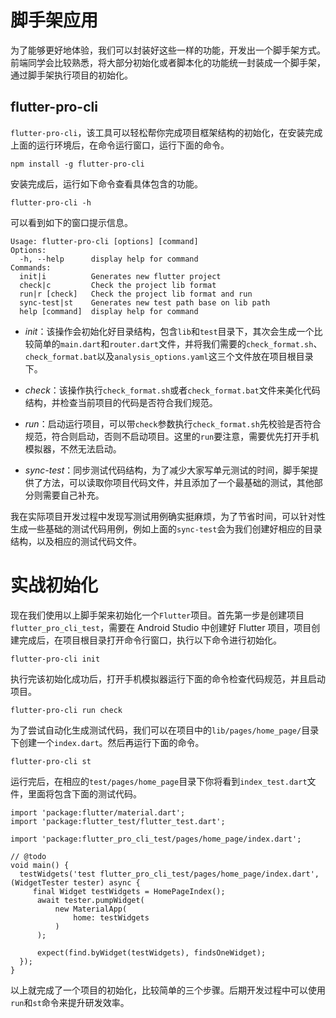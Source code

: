 # 脚手架应用

为了能够更好地体验，我们可以封装好这些一样的功能，开发出一个脚手架方式。前端同学会比较熟悉，将大部分初始化或者脚本化的功能统一封装成一个脚手架，通过脚手架执行项目的初始化。

## flutter-pro-cli

`flutter-pro-cli`，该工具可以轻松帮你完成项目框架结构的初始化，在安装完成上面的运行环境后，在命令运行窗口，运行下面的命令。

```
npm install -g flutter-pro-cli
```

安装完成后，运行如下命令查看具体包含的功能。

```
flutter-pro-cli -h
```

可以看到如下的窗口提示信息。

```
Usage: flutter-pro-cli [options] [command]
Options:
  -h, --help      display help for command
Commands:
  init|i          Generates new flutter project
  check|c         Check the project lib format
  run|r [check]   Check the project lib format and run
  sync-test|st    Generates new test path base on lib path
  help [command]  display help for command
```

- *init*：该操作会初始化好目录结构，包含`lib`和`test`目录下，其次会生成一个比较简单的`main.dart`和`router.dart`文件，并将我们需要的`check_format.sh`、`check_format.bat`以及`analysis_options.yaml`这三个文件放在项目根目录下。

- *check*：该操作执行`check_format.sh`或者`check_format.bat`文件来美化代码结构，并检查当前项目的代码是否符合我们规范。

- *run*：启动运行项目，可以带`check`参数执行`check_format.sh`先校验是否符合规范，符合则启动，否则不启动项目。这里的`run`要注意，需要优先打开手机模拟器，不然无法启动。

- *sync-test*：同步测试代码结构，为了减少大家写单元测试的时间，脚手架提供了方法，可以读取你项目代码文件，并且添加了一个最基础的测试，其他部分则需要自己补充。

我在实际项目开发过程中发现写测试用例确实挺麻烦，为了节省时间，可以针对性生成一些基础的测试代码用例，例如上面的`sync-test`会为我们创建好相应的目录结构，以及相应的测试代码文件。


# 实战初始化

现在我们使用以上脚手架来初始化一个`Flutter`项目。首先第一步是创建项目`flutter_pro_cli_test`，需要在 Android Studio 中创建好 Flutter 项目，项目创建完成后，在项目根目录打开命令行窗口，执行以下命令进行初始化。

```
flutter-pro-cli init
```

执行完该初始化成功后，打开手机模拟器运行下面的命令检查代码规范，并且启动项目。

```
flutter-pro-cli run check
```

为了尝试自动化生成测试代码，我们可以在项目中的`lib/pages/home_page/`目录下创建一个`index.dart`。然后再运行下面的命令。

```
flutter-pro-cli st
```

运行完后，在相应的`test/pages/home_page`目录下你将看到`index_test.dart`文件，里面将包含下面的测试代码。

```
import 'package:flutter/material.dart';
import 'package:flutter_test/flutter_test.dart';

import 'package:flutter_pro_cli_test/pages/home_page/index.dart';

// @todo
void main() {
  testWidgets('test flutter_pro_cli_test/pages/home_page/index.dart', (WidgetTester tester) async {
     final Widget testWidgets = HomePageIndex();
      await tester.pumpWidget(
          new MaterialApp(
              home: testWidgets
          )
      );

      expect(find.byWidget(testWidgets), findsOneWidget);
  });
}
```

以上就完成了一个项目的初始化，比较简单的三个步骤。后期开发过程中可以使用`run`和`st`命令来提升研发效率。